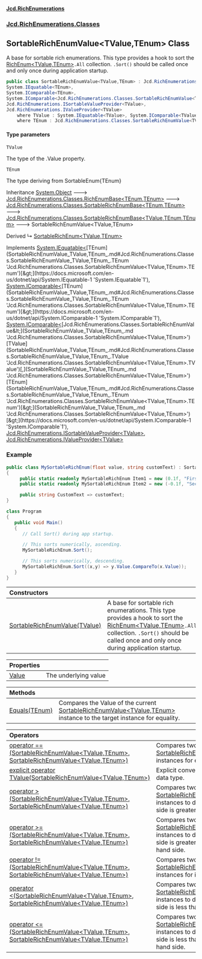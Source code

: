 #### [Jcd.RichEnumerations](index.md 'index')
### [Jcd.RichEnumerations.Classes](Jcd.RichEnumerations.Classes.md 'Jcd.RichEnumerations.Classes')

## SortableRichEnumValue<TValue,TEnum> Class

A base for sortable rich enumerations. This type provides a hook to sort the [RichEnum&lt;TValue,TEnum&gt;](RichEnum_TValue,TEnum_.md 'Jcd.RichEnumerations.Classes.RichEnum<TValue,TEnum>')`.All` collection.
`.Sort()` should be called once and only once during application startup.

```csharp
public class SortableRichEnumValue<TValue,TEnum> : Jcd.RichEnumerations.Classes.SortableRichEnumBase<TValue, TEnum, TEnum>,
System.IEquatable<TEnum>,
System.IComparable<TEnum>,
System.IComparable<Jcd.RichEnumerations.Classes.SortableRichEnumValue<TValue, TEnum>>,
Jcd.RichEnumerations.ISortableValueProvider<TValue>,
Jcd.RichEnumerations.IValueProvider<TValue>
    where TValue : System.IEquatable<TValue>, System.IComparable<TValue>
    where TEnum : Jcd.RichEnumerations.Classes.SortableRichEnumValue<TValue, TEnum>, Jcd.RichEnumerations.ISortableValueProvider<TValue>
```
#### Type parameters

<a name='Jcd.RichEnumerations.Classes.SortableRichEnumValue_TValue,TEnum_.TValue'></a>

`TValue`

The type of the .Value property.

<a name='Jcd.RichEnumerations.Classes.SortableRichEnumValue_TValue,TEnum_.TEnum'></a>

`TEnum`

The type deriving from SortableEnum{TEnum}

Inheritance [System.Object](https://docs.microsoft.com/en-us/dotnet/api/System.Object 'System.Object') &#129106; [Jcd.RichEnumerations.Classes.RichEnumBase&lt;](RichEnumBase_TEnumeration,TEnumeratedItem_.md 'Jcd.RichEnumerations.Classes.RichEnumBase<TEnumeration,TEnumeratedItem>')[TEnum](SortableRichEnumValue_TValue,TEnum_.md#Jcd.RichEnumerations.Classes.SortableRichEnumValue_TValue,TEnum_.TEnum 'Jcd.RichEnumerations.Classes.SortableRichEnumValue<TValue,TEnum>.TEnum')[,](RichEnumBase_TEnumeration,TEnumeratedItem_.md 'Jcd.RichEnumerations.Classes.RichEnumBase<TEnumeration,TEnumeratedItem>')[TEnum](SortableRichEnumValue_TValue,TEnum_.md#Jcd.RichEnumerations.Classes.SortableRichEnumValue_TValue,TEnum_.TEnum 'Jcd.RichEnumerations.Classes.SortableRichEnumValue<TValue,TEnum>.TEnum')[&gt;](RichEnumBase_TEnumeration,TEnumeratedItem_.md 'Jcd.RichEnumerations.Classes.RichEnumBase<TEnumeration,TEnumeratedItem>') &#129106; [Jcd.RichEnumerations.Classes.SortableRichEnumBase&lt;](SortableRichEnumBase_TEnumeration,TEnumeratedItem_.md 'Jcd.RichEnumerations.Classes.SortableRichEnumBase<TEnumeration,TEnumeratedItem>')[TEnum](SortableRichEnumValue_TValue,TEnum_.md#Jcd.RichEnumerations.Classes.SortableRichEnumValue_TValue,TEnum_.TEnum 'Jcd.RichEnumerations.Classes.SortableRichEnumValue<TValue,TEnum>.TEnum')[,](SortableRichEnumBase_TEnumeration,TEnumeratedItem_.md 'Jcd.RichEnumerations.Classes.SortableRichEnumBase<TEnumeration,TEnumeratedItem>')[TEnum](SortableRichEnumValue_TValue,TEnum_.md#Jcd.RichEnumerations.Classes.SortableRichEnumValue_TValue,TEnum_.TEnum 'Jcd.RichEnumerations.Classes.SortableRichEnumValue<TValue,TEnum>.TEnum')[&gt;](SortableRichEnumBase_TEnumeration,TEnumeratedItem_.md 'Jcd.RichEnumerations.Classes.SortableRichEnumBase<TEnumeration,TEnumeratedItem>') &#129106; [Jcd.RichEnumerations.Classes.SortableRichEnumBase&lt;](SortableRichEnumBase_TValue,TEnumeration,TEnumeratedItem_.md 'Jcd.RichEnumerations.Classes.SortableRichEnumBase<TValue,TEnumeration,TEnumeratedItem>')[TValue](SortableRichEnumValue_TValue,TEnum_.md#Jcd.RichEnumerations.Classes.SortableRichEnumValue_TValue,TEnum_.TValue 'Jcd.RichEnumerations.Classes.SortableRichEnumValue<TValue,TEnum>.TValue')[,](SortableRichEnumBase_TValue,TEnumeration,TEnumeratedItem_.md 'Jcd.RichEnumerations.Classes.SortableRichEnumBase<TValue,TEnumeration,TEnumeratedItem>')[TEnum](SortableRichEnumValue_TValue,TEnum_.md#Jcd.RichEnumerations.Classes.SortableRichEnumValue_TValue,TEnum_.TEnum 'Jcd.RichEnumerations.Classes.SortableRichEnumValue<TValue,TEnum>.TEnum')[,](SortableRichEnumBase_TValue,TEnumeration,TEnumeratedItem_.md 'Jcd.RichEnumerations.Classes.SortableRichEnumBase<TValue,TEnumeration,TEnumeratedItem>')[TEnum](SortableRichEnumValue_TValue,TEnum_.md#Jcd.RichEnumerations.Classes.SortableRichEnumValue_TValue,TEnum_.TEnum 'Jcd.RichEnumerations.Classes.SortableRichEnumValue<TValue,TEnum>.TEnum')[&gt;](SortableRichEnumBase_TValue,TEnumeration,TEnumeratedItem_.md 'Jcd.RichEnumerations.Classes.SortableRichEnumBase<TValue,TEnumeration,TEnumeratedItem>') &#129106; SortableRichEnumValue<TValue,TEnum>

Derived
&#8627; [SortableRichEnum&lt;TValue,TEnum&gt;](SortableRichEnum_TValue,TEnum_.md 'Jcd.RichEnumerations.Classes.SortableRichEnum<TValue,TEnum>')

Implements [System.IEquatable&lt;](https://docs.microsoft.com/en-us/dotnet/api/System.IEquatable-1 'System.IEquatable`1')[TEnum](SortableRichEnumValue_TValue,TEnum_.md#Jcd.RichEnumerations.Classes.SortableRichEnumValue_TValue,TEnum_.TEnum 'Jcd.RichEnumerations.Classes.SortableRichEnumValue<TValue,TEnum>.TEnum')[&gt;](https://docs.microsoft.com/en-us/dotnet/api/System.IEquatable-1 'System.IEquatable`1'), [System.IComparable&lt;](https://docs.microsoft.com/en-us/dotnet/api/System.IComparable-1 'System.IComparable`1')[TEnum](SortableRichEnumValue_TValue,TEnum_.md#Jcd.RichEnumerations.Classes.SortableRichEnumValue_TValue,TEnum_.TEnum 'Jcd.RichEnumerations.Classes.SortableRichEnumValue<TValue,TEnum>.TEnum')[&gt;](https://docs.microsoft.com/en-us/dotnet/api/System.IComparable-1 'System.IComparable`1'), [System.IComparable&lt;](https://docs.microsoft.com/en-us/dotnet/api/System.IComparable-1 'System.IComparable`1')[Jcd.RichEnumerations.Classes.SortableRichEnumValue&lt;](SortableRichEnumValue_TValue,TEnum_.md 'Jcd.RichEnumerations.Classes.SortableRichEnumValue<TValue,TEnum>')[TValue](SortableRichEnumValue_TValue,TEnum_.md#Jcd.RichEnumerations.Classes.SortableRichEnumValue_TValue,TEnum_.TValue 'Jcd.RichEnumerations.Classes.SortableRichEnumValue<TValue,TEnum>.TValue')[,](SortableRichEnumValue_TValue,TEnum_.md 'Jcd.RichEnumerations.Classes.SortableRichEnumValue<TValue,TEnum>')[TEnum](SortableRichEnumValue_TValue,TEnum_.md#Jcd.RichEnumerations.Classes.SortableRichEnumValue_TValue,TEnum_.TEnum 'Jcd.RichEnumerations.Classes.SortableRichEnumValue<TValue,TEnum>.TEnum')[&gt;](SortableRichEnumValue_TValue,TEnum_.md 'Jcd.RichEnumerations.Classes.SortableRichEnumValue<TValue,TEnum>')[&gt;](https://docs.microsoft.com/en-us/dotnet/api/System.IComparable-1 'System.IComparable`1'), [Jcd.RichEnumerations.ISortableValueProvider&lt;](ISortableValueProvider_TValue_.md 'Jcd.RichEnumerations.ISortableValueProvider<TValue>')[TValue](SortableRichEnumValue_TValue,TEnum_.md#Jcd.RichEnumerations.Classes.SortableRichEnumValue_TValue,TEnum_.TValue 'Jcd.RichEnumerations.Classes.SortableRichEnumValue<TValue,TEnum>.TValue')[&gt;](ISortableValueProvider_TValue_.md 'Jcd.RichEnumerations.ISortableValueProvider<TValue>'), [Jcd.RichEnumerations.IValueProvider&lt;](IValueProvider_TValue_.md 'Jcd.RichEnumerations.IValueProvider<TValue>')[TValue](SortableRichEnumValue_TValue,TEnum_.md#Jcd.RichEnumerations.Classes.SortableRichEnumValue_TValue,TEnum_.TValue 'Jcd.RichEnumerations.Classes.SortableRichEnumValue<TValue,TEnum>.TValue')[&gt;](IValueProvider_TValue_.md 'Jcd.RichEnumerations.IValueProvider<TValue>')

### Example

```csharp
public class MySortableRichEnum(float value, string customText) : SortableRichEnumValue<float,MySortableRichEnum>(value)
{
     public static readonly MySortableRichEnum Item1 = new (0.1f, "First Item");
     public static readonly MySortableRichEnum Item2 = new (-0.1f, "Second Item");

     public string CustomText => customText;
}

class Program
{
   public void Main()
   {
      // Call Sort() during app startup.

      // This sorts numerically, ascending.
      MySortableRichEnum.Sort();

      // This sorts numerically, descending.
      MySortableRichEnum.Sort((x,y) => y.Value.CompareTo(x.Value));
   }
}
```

| Constructors                                                                                                                                                                                          |                                                                                                                                                                                                                                                                                              |
|:------------------------------------------------------------------------------------------------------------------------------------------------------------------------------------------------------|:---------------------------------------------------------------------------------------------------------------------------------------------------------------------------------------------------------------------------------------------------------------------------------------------|
| [SortableRichEnumValue(TValue)](SortableRichEnumValue_TValue,TEnum_..ctor.wDOQro5BNGuHCyh1Hy80FQ.md 'Jcd.RichEnumerations.Classes.SortableRichEnumValue<TValue,TEnum>.SortableRichEnumValue(TValue)') | A base for sortable rich enumerations. This type provides a hook to sort the [RichEnum&lt;TValue,TEnum&gt;](RichEnum_TValue,TEnum_.md 'Jcd.RichEnumerations.Classes.RichEnum<TValue,TEnum>')`.All` collection. `.Sort()` should be called once and only once during application startup. |

| Properties                                                                                                                     |                      |
|:-------------------------------------------------------------------------------------------------------------------------------|:---------------------|
| [Value](SortableRichEnumValue_TValue,TEnum_.Value.md 'Jcd.RichEnumerations.Classes.SortableRichEnumValue<TValue,TEnum>.Value') | The underlying value |

| Methods                                                                                                                                                                |                                                                                                                                                                                                                                            |
|:-----------------------------------------------------------------------------------------------------------------------------------------------------------------------|:-------------------------------------------------------------------------------------------------------------------------------------------------------------------------------------------------------------------------------------------|
| [Equals(TEnum)](SortableRichEnumValue_TValue,TEnum_.Equals.ADEI5fDC8SpkDVWoKwf06Q.md 'Jcd.RichEnumerations.Classes.SortableRichEnumValue<TValue,TEnum>.Equals(TEnum)') | Compares the Value of the current [SortableRichEnumValue&lt;TValue,TEnum&gt;](SortableRichEnumValue_TValue,TEnum_.md 'Jcd.RichEnumerations.Classes.SortableRichEnumValue<TValue,TEnum>') instance to the target instance for equality. |

| Operators                                                                                                                                                                                                                                                                                                                                                                                                                |                                                                                                                                                                                                                                                                        |
|:-------------------------------------------------------------------------------------------------------------------------------------------------------------------------------------------------------------------------------------------------------------------------------------------------------------------------------------------------------------------------------------------------------------------------|:-----------------------------------------------------------------------------------------------------------------------------------------------------------------------------------------------------------------------------------------------------------------------|
| [operator ==(SortableRichEnumValue&lt;TValue,TEnum&gt;, SortableRichEnumValue&lt;TValue,TEnum&gt;)](SortableRichEnumValue_TValue,TEnum_.op_Equality.gZqXM98A8IoOY+gE2GMtSQ.md 'Jcd.RichEnumerations.Classes.SortableRichEnumValue<TValue,TEnum>.op_Equality(Jcd.RichEnumerations.Classes.SortableRichEnumValue<TValue,TEnum>, Jcd.RichEnumerations.Classes.SortableRichEnumValue<TValue,TEnum>)')                        | Compares two [SortableRichEnumValue&lt;TValue,TEnum&gt;](SortableRichEnumValue_TValue,TEnum_.md 'Jcd.RichEnumerations.Classes.SortableRichEnumValue<TValue,TEnum>') instances for equality.                                                                            |
| [explicit operator TValue(SortableRichEnumValue&lt;TValue,TEnum&gt;)](SortableRichEnumValue_TValue,TEnum_.op_Explicit.6yH4QbngUt6KZL/mVxKxog.md 'Jcd.RichEnumerations.Classes.SortableRichEnumValue<TValue,TEnum>.op_Explicit TValue(Jcd.RichEnumerations.Classes.SortableRichEnumValue<TValue,TEnum>)')                                                                                                                 | Explicit conversion to the underlying data type.                                                                                                                                                                                                                       |
| [operator &gt;(SortableRichEnumValue&lt;TValue,TEnum&gt;, SortableRichEnumValue&lt;TValue,TEnum&gt;)](SortableRichEnumValue_TValue,TEnum_.op_GreaterThan.C8h/cowN3TlbFvr8xG0hPw.md 'Jcd.RichEnumerations.Classes.SortableRichEnumValue<TValue,TEnum>.op_GreaterThan(Jcd.RichEnumerations.Classes.SortableRichEnumValue<TValue,TEnum>, Jcd.RichEnumerations.Classes.SortableRichEnumValue<TValue,TEnum>)')                | Compares two [SortableRichEnumValue&lt;TValue,TEnum&gt;](SortableRichEnumValue_TValue,TEnum_.md 'Jcd.RichEnumerations.Classes.SortableRichEnumValue<TValue,TEnum>') instances to determine if the left hand side is greater than the right hand side.              |
| [operator &gt;=(SortableRichEnumValue&lt;TValue,TEnum&gt;, SortableRichEnumValue&lt;TValue,TEnum&gt;)](SortableRichEnumValue_TValue,TEnum_.op_GreaterThanOrEqual.+yZiCufG5oCYVj7wsxsNCQ.md 'Jcd.RichEnumerations.Classes.SortableRichEnumValue<TValue,TEnum>.op_GreaterThanOrEqual(Jcd.RichEnumerations.Classes.SortableRichEnumValue<TValue,TEnum>, Jcd.RichEnumerations.Classes.SortableRichEnumValue<TValue,TEnum>)') | Compares two [SortableRichEnumValue&lt;TValue,TEnum&gt;](SortableRichEnumValue_TValue,TEnum_.md 'Jcd.RichEnumerations.Classes.SortableRichEnumValue<TValue,TEnum>') instances to determine if the left hand side is greater than or equal to the right hand side.  |
| [operator !=(SortableRichEnumValue&lt;TValue,TEnum&gt;, SortableRichEnumValue&lt;TValue,TEnum&gt;)](SortableRichEnumValue_TValue,TEnum_.op_Inequality.y/cS9pzHd/krapUnJ6C2vQ.md 'Jcd.RichEnumerations.Classes.SortableRichEnumValue<TValue,TEnum>.op_Inequality(Jcd.RichEnumerations.Classes.SortableRichEnumValue<TValue,TEnum>, Jcd.RichEnumerations.Classes.SortableRichEnumValue<TValue,TEnum>)')                    | Compares two [SortableRichEnumValue&lt;TValue,TEnum&gt;](SortableRichEnumValue_TValue,TEnum_.md 'Jcd.RichEnumerations.Classes.SortableRichEnumValue<TValue,TEnum>') instances for inequality.                                                                          |
| [operator &lt;(SortableRichEnumValue&lt;TValue,TEnum&gt;, SortableRichEnumValue&lt;TValue,TEnum&gt;)](SortableRichEnumValue_TValue,TEnum_.op_LessThan.AcStKW2HutiUEBI7I8if0w.md 'Jcd.RichEnumerations.Classes.SortableRichEnumValue<TValue,TEnum>.op_LessThan(Jcd.RichEnumerations.Classes.SortableRichEnumValue<TValue,TEnum>, Jcd.RichEnumerations.Classes.SortableRichEnumValue<TValue,TEnum>)')                      | Compares two [SortableRichEnumValue&lt;TValue,TEnum&gt;](SortableRichEnumValue_TValue,TEnum_.md 'Jcd.RichEnumerations.Classes.SortableRichEnumValue<TValue,TEnum>') instances to determine if the left hand side is less than the right hand side.             |
| [operator &lt;=(SortableRichEnumValue&lt;TValue,TEnum&gt;, SortableRichEnumValue&lt;TValue,TEnum&gt;)](SortableRichEnumValue_TValue,TEnum_.op_LessThanOrEqual.PYXUfBFp2yFEm2x97l3RyQ.md 'Jcd.RichEnumerations.Classes.SortableRichEnumValue<TValue,TEnum>.op_LessThanOrEqual(Jcd.RichEnumerations.Classes.SortableRichEnumValue<TValue,TEnum>, Jcd.RichEnumerations.Classes.SortableRichEnumValue<TValue,TEnum>)')       | Compares two [SortableRichEnumValue&lt;TValue,TEnum&gt;](SortableRichEnumValue_TValue,TEnum_.md 'Jcd.RichEnumerations.Classes.SortableRichEnumValue<TValue,TEnum>') instances to determine if the left hand side is less than or equal to the right hand side. |
